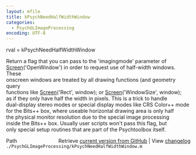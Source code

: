 ```yaml
---
layout: mfile
title: kPsychNeedHalfWidthWindow
categories:
  - PsychGLImageProcessing
encoding: UTF-8
---
```


rval = kPsychNeedHalfWidthWindow  

Return a flag that you can pass to the 'imagingmode' parameter of  
[Screen](/docs/Screen)('OpenWindow') in order to request use of half-width windows. These  
onscreen windows are treated by all drawing functions (and geometry query  
functions like [Screen](/docs/Screen)('Rect', window); or [Screen](/docs/Screen)('WindowSize', window);  
as if they only have half the width in pixels. This is a trick to handle  
dual-display stereo modes or special display modes like CRS Color++ mode  
for the Bits++ box, where useable horizontal drawing area is only half  
the physical monitor resolution due to the special image processing  
inside the Bits++ box. Usually user scripts won't pass this flag, but  
only special setup routines that are part of the Psychtoolbox itself.  



<div class="code_header" style="text-align:right;">
  <span style="float:left;">Path&nbsp;&nbsp;</span> <span class="counter">Retrieve <a href=
  "https://raw.github.com/Psychtoolbox-3/Psychtoolbox-3/beta/./PsychGLImageProcessing/kPsychNeedHalfWidthWindow.m">current version from GitHub</a> | View <a href=
  "https://github.com/Psychtoolbox-3/Psychtoolbox-3/commits/beta/./PsychGLImageProcessing/kPsychNeedHalfWidthWindow.m">changelog</a></span>
</div>
<div class="code">
  <code>./PsychGLImageProcessing/kPsychNeedHalfWidthWindow.m</code>
</div>
